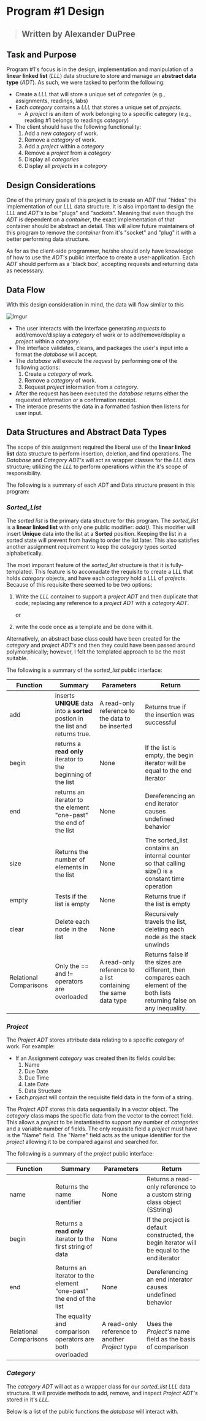 # Program #1 Design
>## Written by Alexander DuPree

## Task and Purpose
Program #1's focus is in the design, implementation and manipulation of a **linear linked list** (_LLL_) data structure to store and manage an **abstract data type** (_ADT_). As such, we were tasked to perform the following:

- Create a _LLL_ that will store a unique set of *categories* (e.g., assignments, readings, labs)
- Each *category* contains a _LLL_ that stores a unique set of *projects*.
    - A *project* is an item of work belonging to a specific category (e.g., reading #1 belongs to readings *category*)
- The client should have the following functionality:
    1. Add a new *category* of work.
    2. Remove a *category* of work.
    3. Add a *project* within a *category*
    4. Remove a *project* from a *category*
    5. Display all *categories*
    6. Display all *projects* in a *cotegory*

## Design Considerations

One of the primary goals of this project is to create an _ADT_ that "hides" the implementation of our _LLL_ data structure. It is also important to design the _LLL_ and _ADT's_ to be "plugs" and "sockets". Meaning that even though the _ADT_ is dependent on a *container*, the exact implementation of that container should be abstract an detail. This will allow future maintainers of this program to remove the *container* from it's "socket" and "plug" it with a better performing data structure. 

As for as the client-side programmer, he/she should only have knowledge of how to use the _ADT's_ public interface to create a user-application. Each _ADT_ should perform as a 'black box', accepting requests and returning data as necesssary.

## Data Flow

With this design consideration in mind, the data will flow simliar to this

![Imgur](https://i.imgur.com/pLgBIYe.png)
- The user interacts with the interface generating _requests_ to add/remove/display a *category* of work or to add/remove/display a *project* within a *category*. 
- The interface validates, cleans, and packages the user's input into a format the *database* will accept. 
- The *database* will execute the _request_ by performing one of the following actions:
    1. Create a *category* of work.
    2. Remove a *category* of work.
    3. Request *project* information from a *category*.
- After the request has been executed the *database* returns either the requested information or a confirmation receipt.
- The interace presents the data in a formatted fashion then listens for user input.

## Data Structures and Abstract Data Types

The scope of this assignment required the liberal use of the **linear linked list** data structure to perform insertion, deletion, and find operations. The *Database* and *Category* _ADT's_ will act as wrapper classes for the _LLL_ data structure; utilizing the _LLL_ to perform operations within the it's scope of responsibility.

The following is a summary of each _ADT_ and Data structure present in this program:

### *Sorted_List*
The *sorted list* is the primary data structure for this program. The *sorted_list* is a **linear linked list** with only one public modifier: *add()*. This modifier will insert **Unique** data into the list at a **Sorted** position. Keeping the list in a sorted state will prevent from having to order the list later. This also satisfies another assignment requirement to keep the *category* types sorted alphabetically.

The most imporant feature of the *sorted_list* structure is that it is fully-templated. This feature is to accomadate the requisite to create a _LLL_ that holds *category* objects, and have each *category* hold a _LLL_ of *projects*. Because of this requisite there seemed to be two options:
1. Write the _LLL_ container to support a *project* _ADT_ and then duplicate that code; replacing any reference to a *project* _ADT_ with a *category* _ADT_. 

    or

2. write the code once as a template and be done with it. 

Alternatively, an abstract base class could have been created for the *category* and *project* _ADT's_ and then they could have been passed around polymorphically; however, I felt the templated approach to be the most suitable.

The following is a summary of the *sorted_list* public interface:

| Function | Summary | Parameters | Return | 
|----------|---------|------------|--------|
|add | inserts **UNIQUE** data into a **sorted** postion in the list and returns true. | A read-only reference to the data to be inserted | Returns true if the insertion was successful
|begin | returns a **read only** iterator to the beginning of the list | None | If the list is empty, the begin iterator will be equal to the end iterator
|end | returns an iterator to the element "one-past" the end of the list | None | Dereferencing an end iterator causes undefined behavior
| size | Returns the number of elements in the list | None | The sorted_list contains an internal counter so that calling size() is a constant time operation
|empty | Tests if the list is empty | None | Returns true if the list is empty
|clear | Delete each node in the list | None | Recursively travels the list, deleting each node as the stack unwinds
| Relational Comparisons| Only the == and != operators are overloaded | A read-only reference to a list containing the same data type | Returns false if the sizes are different, then compares each element of the both lists returning false on any inequality.

### *Project*
The *Project* _ADT_ stores attribute data relating to a specific *category* of work. For example:
- If an Assignment *category* was created then its fields could be:
    1. Name
    2. Due Date
    3. Due Time
    4. Late Date
    5. Data Structure 
- Each *project* will contain the requisite field data in the form of a string.

The *Project* _ADT_ stores this data sequentially in a vector object. The *category* class maps the specific data from the vector to the correct field. This allows a *project* to be instantiated to support any number of *categories* and a variable number of fields. The only requisite field a *project* must have is the "Name" field. The "Name" field acts as the unique identifier for the *project* allowing it to be compared against and searched for. 

The following is a summary of the *project* public interface:

| Function | Summary | Parameters | Return | 
|----------|---------|------------|--------|
|name   | Returns the name identifier | None | Returns a read-only reference to a custom string class object (SString)
|begin | Returns a **read only** iterator to the first string of data | None | If the project is default constructed, the begin iterator will be equal to the end iterator
|end | Returns an iterator to the element "one-past" the end of the list | None | Dereferencing an end interator causes undefined behavior
| Relational Comparisons | The equality and comparison operators are both overloaded | A read-only reference to another *Project* type | Uses the *Project's* name field as the basis of comparison

### *Category*
The *category* _ADT_ will act as a wrapper class for our *sorted_list* _LLL_ data structure. It will provide methods to add, remove, and inspect *Project* _ADT's_ stored in it's _LLL_.

Below is a list of the public functions the *database* will interact with. 